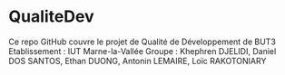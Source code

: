 # QualiteDev

Ce repo GitHub couvre le projet de Qualité de Développement de BUT3 
Etablissement : IUT Marne-la-Vallée
Groupe : Khephren DJELIDI, Daniel DOS SANTOS, Ethan DUONG, Antonin LEMAIRE, Loïc RAKOTONIARY
